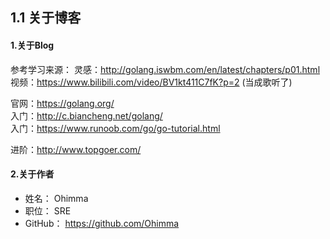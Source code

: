 ## 1.1 关于博客


#### 1.关于Blog

参考学习来源：
灵感：<http://golang.iswbm.com/en/latest/chapters/p01.html>                       
视频：<https://www.bilibili.com/video/BV1kt411C7fK?p=2> (当成歌听了)             
    
官网：<https://golang.org/>               
入门：<http://c.biancheng.net/golang/>                  
入门：<https://www.runoob.com/go/go-tutorial.html>                   

进阶：<http://www.topgoer.com/>          


#### 2.关于作者

* 姓名：     Ohimma
* 职位：     SRE
* GitHub：   https://github.com/Ohimma
